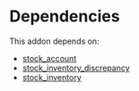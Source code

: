# Dependencies

This addon depends on:

- [stock_account](https://github.com/bringout/oca-ocb-accounting/tree/150f2ecdb69d7dcf1345d7fd66832f9d87a21860/odoo-bringout-oca-ocb-stock_account)
- [stock_inventory_discrepancy](https://github.com/bringout/oca-workflow-process)
- [stock_inventory](https://github.com/bringout/oca-workflow-process)
